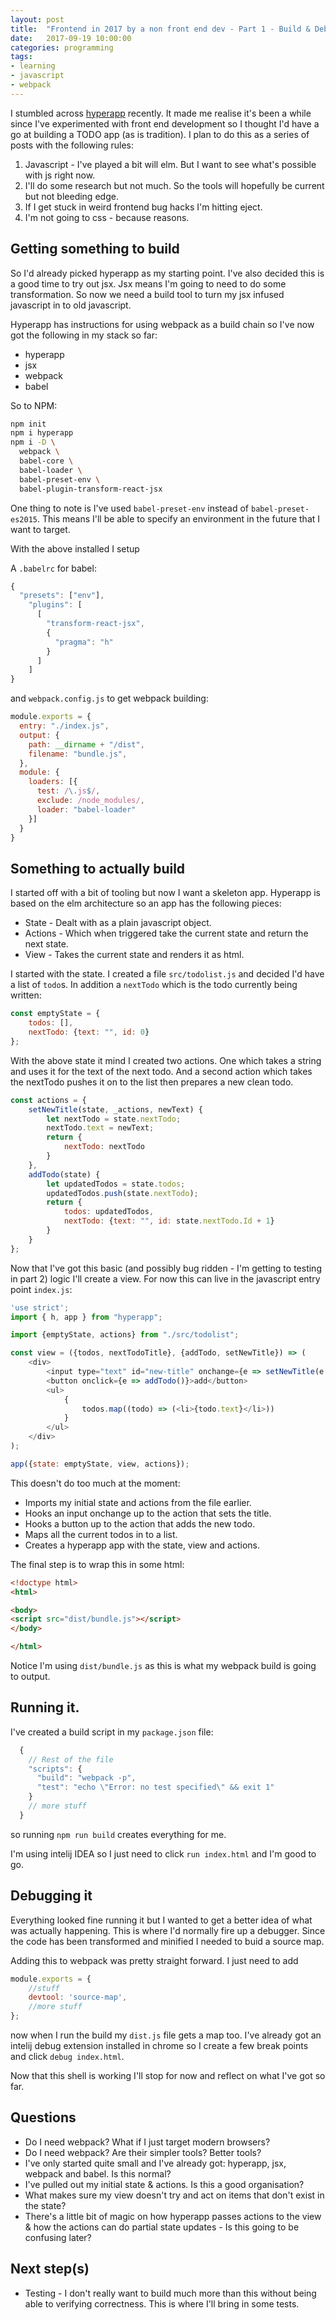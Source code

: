 ```yaml
---
layout: post
title:  "Frontend in 2017 by a non front end dev - Part 1 - Build & Debug"
date:   2017-09-19 10:00:00
categories: programming
tags:
- learning
- javascript
- webpack
---
```


I stumbled across [hyperapp][repo-hyperapp] recently. It made me realise it's been
a while since I've experimented with front end development so I thought I'd have a go
at building a TODO app (as is tradition). I plan to do this as a series of posts with
the following rules:

1. Javascript - I've played a bit will elm. But I want to see what's possible with js right now.
2. I'll do some research but not much. So the tools will hopefully be current but not bleeding edge.
3. If I get stuck in weird frontend bug hacks I'm hitting eject.
4. I'm not going to css - because reasons.

## Getting something to build
So I'd already picked hyperapp as my starting point. I've also decided this is a good time
to try out jsx. Jsx means I'm going to need to do some transformation. So now we need a build tool to
turn my jsx infused javascript in to old javascript.

Hyperapp has instructions for using webpack as a build chain so I've now
got the following in my stack so far:

  * hyperapp
  * jsx
  * webpack
  * babel

So to NPM:
```bash
npm init
npm i hyperapp
npm i -D \
  webpack \
  babel-core \
  babel-loader \
  babel-preset-env \
  babel-plugin-transform-react-jsx
```

One thing to note is I've used `babel-preset-env` instead of `babel-preset-es2015`.
This means I'll be able to specify an environment in the future that I want to target.

With the above installed I setup

A `.babelrc` for babel:

```js
{
  "presets": ["env"],
    "plugins": [
      [
        "transform-react-jsx",
        {
          "pragma": "h"
        }
      ]
    ]
}
```
and `webpack.config.js` to get webpack building:

```js
module.exports = {
  entry: "./index.js",
  output: {
    path: __dirname + "/dist",
    filename: "bundle.js",
  },
  module: {
    loaders: [{
      test: /\.js$/,
      exclude: /node_modules/,
      loader: "babel-loader"
    }]
  }
}
```

## Something to actually build
I started off with a bit of tooling but now I want a skeleton app.
Hyperapp is based on the elm architecture so an app has the following pieces:

  * State - Dealt with as a plain javascript object.
  * Actions - Which when triggered take the current state and return the next state.
  * View - Takes the current state and renders it as html.

I started with the state. I created a file `src/todolist.js` and decided 
I'd have a list of `todo`s. 
In addition a `nextTodo` which is the todo currently being written:

```js
const emptyState = {
    todos: [],
    nextTodo: {text: "", id: 0}
};

```

With the above state it mind I created two actions. One which takes a
string and uses it for the text of the next todo. And a second action
which takes the nextTodo pushes it on to the list then prepares a new clean
todo.

```js
const actions = {
    setNewTitle(state, _actions, newText) {
        let nextTodo = state.nextTodo;
        nextTodo.text = newText;
        return {
            nextTodo: nextTodo
        }
    },
    addTodo(state) {
        let updatedTodos = state.todos;
        updatedTodos.push(state.nextTodo);
        return {
            todos: updatedTodos,
            nextTodo: {text: "", id: state.nextTodo.Id + 1}
        }
    }
};
```

Now that I've got this basic (and possibly bug ridden - I'm getting to testing in part 2)
logic I'll create a view. For now this can live in the javascript entry point `index.js`:

```js
'use strict';
import { h, app } from "hyperapp";

import {emptyState, actions} from "./src/todolist";

const view = ({todos, nextTodoTitle}, {addTodo, setNewTitle}) => (
    <div>
        <input type="text" id="new-title" onchange={e => setNewTitle(e.target.value)}/>
        <button onclick={e => addTodo()}>add</button>
        <ul>
            {
                todos.map((todo) => (<li>{todo.text}</li>))
            }
        </ul>
    </div>
);

app({state: emptyState, view, actions});
```

This doesn't do too much at the moment:
 
  * Imports my initial state and actions from the file earlier.
  * Hooks an input onchange up to the action that sets the title.
  * Hooks a button up to the action that adds the new todo.
  * Maps all the current todos in to a list.
  * Creates a hyperapp app with the state, view and actions.
  
The final step is to wrap this in some html:

```html
<!doctype html>
<html>

<body>
<script src="dist/bundle.js"></script>
</body>

</html>
```

Notice I'm using `dist/bundle.js` as this is what my webpack build is going to output.

## Running it.
I've created a build script in my `package.json` file:
```js
  {
    // Rest of the file
    "scripts": {
      "build": "webpack -p",
      "test": "echo \"Error: no test specified\" && exit 1"
    }
    // more stuff
  }
```

so running `npm run build` creates everything for me.

I'm using intelij IDEA so I just need to click `run index.html` and I'm good to go.

## Debugging it
Everything looked fine running it but I wanted to get a better idea of what was
actually happening. This is where I'd normally fire up a debugger. Since the code
has been transformed and minified I needed to buid a source map.

Adding this to webpack was pretty straight forward. I just need to add
```js
module.exports = {
    //stuff
    devtool: 'source-map',
    //more stuff
};
```
now when I run the build my `dist.js` file gets a map too. I've already got an intelij 
debug extension installed in chrome so I create a few break points and 
click `debug index.html`.
 
Now that this shell is working I'll stop for now and reflect on what I've got so far.
 
## Questions
  * Do I need webpack? What if I just target modern browsers?
  * Do I need webpack? Are their simpler tools? Better tools?
  * I've only started quite small and I've already got: hyperapp, jsx, webpack and babel. Is this normal?
  * I've pulled out my initial state & actions. Is this a good organisation?
  * What makes sure my view doesn't try and act on items that don't exist in the state?
  * There's a little bit of magic on how hyperapp passes actions to the view & how the actions can do partial state updates - Is this going to be confusing later?
  
## Next step(s)
  * Testing - I don't really want to build much more than this without being able to verifying 
              correctness. This is where I'll bring in some tests.

[repo-hyperapp]: https://github.com/hyperapp/hyperapp